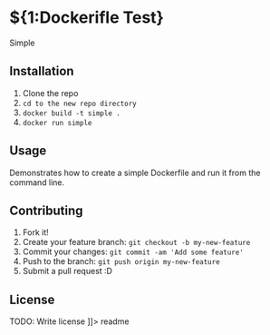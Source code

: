 
# ${1:Dockerifle Test}

Simple

## Installation

1. Clone the repo
2. ```cd to the new repo directory```
3. ```docker build -t simple .```
4. ```docker run simple```

## Usage

Demonstrates how to create a simple Dockerfile and run it from the command line.

## Contributing

1. Fork it!
2. Create your feature branch: `git checkout -b my-new-feature`
3. Commit your changes: `git commit -am 'Add some feature'`
4. Push to the branch: `git push origin my-new-feature`
5. Submit a pull request :D

## License

TODO: Write license
]]></content>
  <tabTrigger>readme</tabTrigger>
</snippet>
